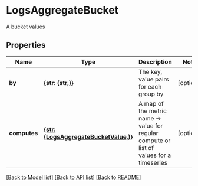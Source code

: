 # LogsAggregateBucket

A bucket values

## Properties

| Name         | Type                                                                  | Description                                                                                 | Notes      |
| ------------ | --------------------------------------------------------------------- | ------------------------------------------------------------------------------------------- | ---------- |
| **by**       | **{str: (str,)}**                                                     | The key, value pairs for each group by                                                      | [optional] |
| **computes** | [**{str: (LogsAggregateBucketValue,)}**](LogsAggregateBucketValue.md) | A map of the metric name -&gt; value for regular compute or list of values for a timeseries | [optional] |

[[Back to Model list]](README.md#documentation-for-models) [[Back to API list]](README.md#documentation-for-api-endpoints) [[Back to README]](README.md)
